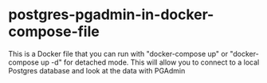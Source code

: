 # postgres-pgadmin-in-docker-compose-file
This is a Docker file that you can run with "docker-compose up" or "docker-compose up -d" for detached mode. This will allow you to connect to a local Postgres database and look at the data with PGAdmin
